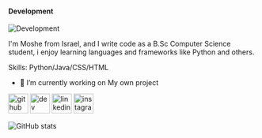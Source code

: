 
#### Development 
![Development ](https://pbs.twimg.com/profile_banners/1768273100095762432/1710425719/1080x360)

I'm Moshe from Israel, and I write code as a B.Sc Computer Science student, i enjoy learning languages and frameworks like Python and others.

Skills: Python/Java/CSS/HTML

- 🔭 I’m currently working on My own project  


[<img src='https://cdn.jsdelivr.net/npm/simple-icons@3.0.1/icons/github.svg' alt='github' height='40'>](https://github.com/MosheWeinreb)  [<img src='https://cdn.jsdelivr.net/npm/simple-icons@3.0.1/icons/dev-dot-to.svg' alt='dev' height='40'>](https://dev.to/MosheWeinreb)  [<img src='https://cdn.jsdelivr.net/npm/simple-icons@3.0.1/icons/linkedin.svg' alt='linkedin' height='40'>](https://www.linkedin.com/in/www.linkedin.com/in/moshe-weinreb-017210231/)  [<img src='https://cdn.jsdelivr.net/npm/simple-icons@3.0.1/icons/instagram.svg' alt='instagram' height='40'>](https://www.instagram.com/bmw_aka/)  

![GitHub stats](https://github-readme-stats.vercel.app/api?username=MosheWeinreb&show_icons=true)  

